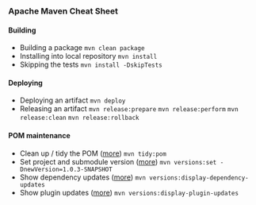 ### Apache Maven Cheat Sheet
#### Building
* Building a package
  `mvn clean package`
* Installing into local repository
  `mvn install`
* Skipping the tests
  `mvn install -DskipTests`
#### Deploying
* Deploying an artifact
  `mvn deploy`
* Releasing an artifact
  `mvn release:prepare`
  `mvn release:perform`
  `mvn release:clean`
  `mvn release:rollback`
#### POM maintenance
* Clean up / tidy the POM ([more](https://www.mojohaus.org/tidy-maven-plugin/))
  `mvn tidy:pom`
* Set project and submodule version ([more](https://www.mojohaus.org/versions-maven-plugin/examples/set.html))
  `mvn versions:set -DnewVersion=1.0.3-SNAPSHOT`
* Show dependency updates ([more](https://www.mojohaus.org/versions-maven-plugin/display-dependency-updates-mojo.html))
  `mvn versions:display-dependency-updates`
* Show plugin updates ([more](https://www.mojohaus.org/versions-maven-plugin/examples/display-plugin-updates.html))
  `mvn versions:display-plugin-updates`
